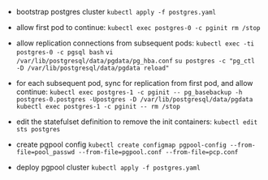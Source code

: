 
- bootstrap postgres cluster
``kubectl apply -f postgres.yaml``

- allow first pod to continue:
``kubectl exec postgres-0 -c pginit rm /stop``

- allow replication connections from subsequent pods:
``kubectl exec -ti postgres-0 -c pgsql bash``
``vi /var/lib/postgresql/data/pgdata/pg_hba.conf``
``su postgres -c "pg_ctl -D /var/lib/postgresql/data/pgdata reload"``

- for each subsequent pod, sync for replication from first pod, and allow continue:
``kubectl exec postgres-1 -c pginit -- pg_basebackup -h postgres-0.postgres -Upostgres -D /var/lib/postgresql/data/pgdata``
``kubectl exec postgres-1 -c pginit -- rm /stop``

- edit the statefulset definition to remove the init containers:
``kubectl edit sts postgres``

- create pgpool config
``kubectl create configmap pgpool-config --from-file=pool_passwd --from-file=pgpool.conf --from-file=pcp.conf``

- deploy pgpool cluster
``kubectl apply -f postgres.yaml``

